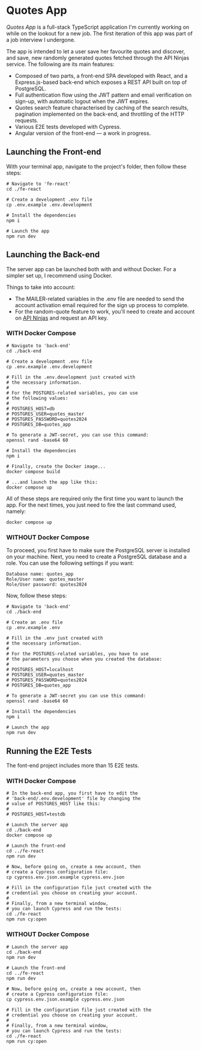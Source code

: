 # Quotes App

_Quotes App_ is a full-stack TypeScript application I'm currently working on while on the lookout for a new job. The first iteration of this app was part of a job interview I undergone.

The app is intended to let a user save her favourite quotes and discover, and save, new randomly generated quotes fetched through the API Ninjas service. The following are its main features:

- Composed of two parts, a front-end SPA developed with React, and a Express.js-based back-end which exposes a REST API built on top of PostgreSQL.
- Full authentication flow using the JWT pattern and email verification on sign-up, with automatic logout when the JWT expires.
- Quotes search feature characterised by caching of the search results, pagination implemented on the back-end, and throttling of the HTTP requests.
- Various E2E tests developed with Cypress.
- Angular version of the front-end — a work in progress.

## Launching the Front-end

With your terminal app, navigate to the project's folder, then follow these steps:

```
# Navigate to 'fe-react'
cd ./fe-react

# Create a development .env file
cp .env.example .env.development

# Install the dependencies
npm i

# Launch the app
npm run dev
```

## Launching the Back-end

The server app can be launched both with and without Docker. For a simpler set up, I recommend using Docker.

Things to take into account:

- The MAILER-related variables in the .env file are needed to send the account activation email required for the sign up process to complete.
- For the random-quote feature to work, you'll need to create and account on [API Ninjas](https://api-ninjas.com/) and request an API key.

### WITH Docker Compose

```
# Navigate to 'back-end'
cd ./back-end

# Create a development .env file
cp .env.example .env.development

# Fill in the .env.development just created with
# the necessary information.
#
# For the POSTGRES-related variables, you can use
# the following values:
#
# POSTGRES_HOST=db
# POSTGRES_USER=quotes_master
# POSTGRES_PASSWORD=quotes2024
# POSTGRES_DB=quotes_app

# To generate a JWT-secret, you can use this command:
openssl rand -base64 60

# Install the dependencies
npm i

# Finally, create the Docker image...
docker compose build

# ...and launch the app like this:
docker compose up
```

All of these steps are required only the first time you want to launch the app. For the next times, you just need to fire the last command used, namely:

```
docker compose up
```

### WITHOUT Docker Compose

To proceed, you first have to make sure the PostgreSQL server is installed on your machine. Next, you need to create a PostgreSQL database and a role. You can use the following settings if you want:

```
Database name: quotes_app
Role/User name: quotes_master
Role/User password: quotes2024
```

Now, follow these steps:

```
# Navigate to 'back-end'
cd ./back-end

# Create an .env file
cp .env.example .env

# Fill in the .env just created with
# the necessary information.
#
# For the POSTGRES-related variables, you have to use
# the parameters you choose when you created the database:
#
# POSTGRES_HOST=localhost
# POSTGRES_USER=quotes_master
# POSTGRES_PASSWORD=quotes2024
# POSTGRES_DB=quotes_app

# To generate a JWT-secret you can use this command:
openssl rand -base64 60

# Install the dependencies
npm i

# Launch the app
npm run dev
```

## Running the E2E Tests

The font-end project includes more than 15 E2E tests.

### WITH Docker Compose

```
# In the back-end app, you first have to edit the
# 'back-end/.env.development' file by changing the
# value of POSTGRES_HOST like this:
#
# POSTGRES_HOST=testdb

# Launch the server app
cd ./back-end
docker compose up

# Launch the front-end
cd ../fe-react
npm run dev

# Now, before going on, create a new account, then
# create a Cypress configuration file:
cp cypress.env.json.example cypress.env.json

# Fill in the configuration file just created with the
# credential you choose on creating your account.
#
# Finally, from a new terminal window,
# you can launch Cypress and run the tests:
cd ./fe-react
npm run cy:open
```

### WITHOUT Docker Compose

```
# Launch the server app
cd ./back-end
npm run dev

# Launch the front-end
cd ../fe-react
npm run dev

# Now, before going on, create a new account, then
# create a Cypress configuration file:
cp cypress.env.json.example cypress.env.json

# Fill in the configuration file just created with the
# credential you choose on creating your account.
#
# Finally, from a new terminal window,
# you can launch Cypress and run the tests:
cd ./fe-react
npm run cy:open
```

